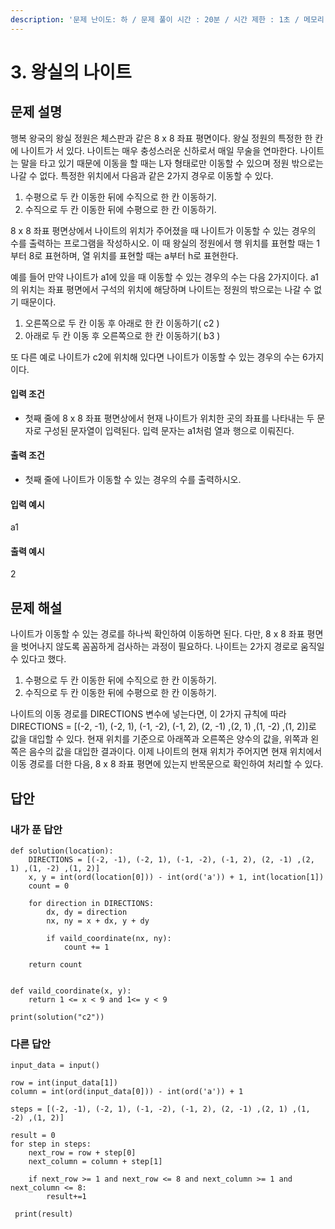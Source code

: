 ```yaml
---
description: '문제 난이도: 하 / 문제 풀이 시간 : 20분 / 시간 제한 : 1초 / 메모리 제한 : 128MB'
---
```


# 3. 왕실의 나이트

## 문제 설명

행복 왕국의 왕실 정원은 체스판과 같은 8 x 8 좌표 평면이다. 왕실 정원의 특정한 한 칸에 나이트가 서 있다. 나이트는 매우 충성스러운 신하로서 매일 무술을 연마한다. 나이트는 말을 타고 있기 때문에 이동을 할 때는 L자 형태로만 이동할 수 있으며 정원 밖으로는 나갈 수 없다. 특정한 위치에서 다음과 같은 2가지 경우로 이동할 수 있다.

1. 수평으로 두 칸 이동한 뒤에 수직으로 한 칸 이동하기.
2. 수직으로 두 칸 이동한 뒤에 수평으로 한 칸 이동하기.

8 x 8 좌표 평면상에서 나이트의 위치가 주어졌을 때 나이트가 이동할 수 있는 경우의 수를 출력하는 프로그램을 작성하시오. 이 때 왕실의 정원에서 행 위치를 표현할 때는 1부터 8로 표현하며, 열 위치를 표현할 때는 a부터 h로 표현한다.

예를 들어 만약 나이트가 a1에 있을 때 이동할 수 있는 경우의 수는 다음 2가지이다. a1의 위치는 좌표 평면에서 구석의 위치에 해당하며 나이트는 정원의 밖으로는 나갈 수 없기 때문이다.

1. 오른쪽으로 두 칸 이동 후 아래로 한 칸 이동하기\( c2 \)
2. 아래로 두 칸 이동 후 오른쪽으로 한 칸 이동하기\( b3 \)

또 다른 예로 나이트가 c2에 위치해 있다면 나이트가 이동할 수 있는 경우의 수는 6가지이다.

#### 입력 조건

* 첫째 줄에 8 x 8 좌표 평면상에서 현재 나이트가 위치한 곳의 좌표를 나타내는 두 문자로 구성된 문자열이 입력된다. 입력 문자는 a1처럼 열과 행으로 이뤄진다.

#### 출력 조건

* 첫째 줄에 나이트가 이동할 수 있는 경우의 수를 출력하시오.

#### 입력 예시

a1

#### 출력 예시

2



## 문제 해설

나이트가 이동할 수 있는 경로를 하나씩 확인하여 이동하면 된다. 다만, 8 x 8 좌표 평면을 벗어나지 않도록 꼼꼼하게 검사하는 과정이 필요하다. 나이트는 2가지 경로로 움직일 수 있다고 했다.

1. 수평으로 두 칸 이동한 뒤에 수직으로 한 칸 이동하기.
2. 수직으로 두 칸 이동한 뒤에 수평으로 한 칸 이동하기.

나이트의 이동 경로를 DIRECTIONS 변수에 넣는다면, 이 2가지 규칙에 따라 DIRECTIONS = \[\(-2, -1\), \(-2, 1\), \(-1, -2\), \(-1, 2\), \(2, -1\) ,\(2, 1\) ,\(1, -2\) ,\(1, 2\)\]로 값을 대입할 수 있다. 현재 위치를 기준으로 아래쪽과 오른쪽은 양수의 값을, 위쪽과 왼쪽은 음수의 값을 대입한 결과이다. 이제 나이트의 현재 위치가 주어지면 현재 위치에서 이동 경로를 더한 다음, 8 x 8 좌표 평면에 있는지 반목문으로 확인하여 처리할 수 있다.



## 답안

### 내가 푼 답안

```text
def solution(location):
    DIRECTIONS = [(-2, -1), (-2, 1), (-1, -2), (-1, 2), (2, -1) ,(2, 1) ,(1, -2) ,(1, 2)]
    x, y = int(ord(location[0])) - int(ord('a')) + 1, int(location[1])
    count = 0

    for direction in DIRECTIONS:
        dx, dy = direction
        nx, ny = x + dx, y + dy

        if vaild_coordinate(nx, ny):
            count += 1

    return count


def vaild_coordinate(x, y):
    return 1 <= x < 9 and 1<= y < 9

print(solution("c2"))
```



### 다른 답안

```text
input_data = input()

row = int(input_data[1])
column = int(ord(input_data[0])) - int(ord('a')) + 1

steps = [(-2, -1), (-2, 1), (-1, -2), (-1, 2), (2, -1) ,(2, 1) ,(1, -2) ,(1, 2)]

result = 0
for step in steps:
    next_row = row + step[0]
    next_column = column + step[1]
    
    if next_row >= 1 and next_row <= 8 and next_column >= 1 and next_column <= 8:
        result+=1

 print(result) 
```





